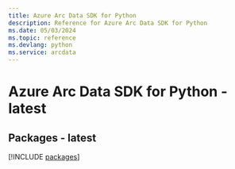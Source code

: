 ```yaml
---
title: Azure Arc Data SDK for Python
description: Reference for Azure Arc Data SDK for Python
ms.date: 05/03/2024
ms.topic: reference
ms.devlang: python
ms.service: arcdata
---
```

# Azure Arc Data SDK for Python - latest
## Packages - latest
[!INCLUDE [packages](arc-data-index.md)]